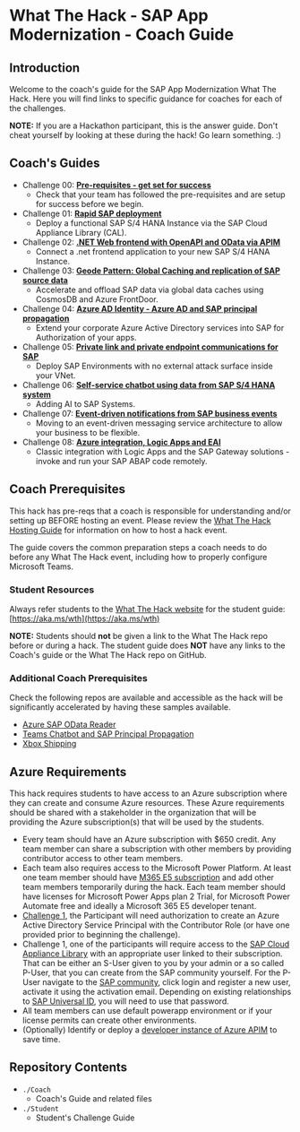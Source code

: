 # What The Hack - SAP App Modernization - Coach Guide

## Introduction

Welcome to the coach's guide for the SAP App Modernization What The Hack. Here you will find links to specific guidance for coaches for each of the challenges.

**NOTE:** If you are a Hackathon participant, this is the answer guide. Don't cheat yourself by looking at these during the hack! Go learn something. :)

## Coach's Guides
- Challenge 00: **[Pre-requisites - get set for success](./Solution-00.md)**
	 - Check that your team has followed the pre-requisites and are setup for success before we begin.
- Challenge 01: **[Rapid SAP deployment](./Solution-01.md)**
	 - Deploy a functional SAP S/4 HANA Instance via the SAP Cloud Appliance Library (CAL).
- Challenge 02: **[.NET Web frontend with OpenAPI and OData via APIM](./Solution-02.md)**
	 - Connect a .net frontend application to your new SAP S/4 HANA Instance.
- Challenge 03: **[Geode Pattern: Global Caching and replication of SAP source data](./Solution-03.md)**
	 - Accelerate and offload SAP data via global data caches using CosmosDB and Azure FrontDoor.
- Challenge 04: **[Azure AD Identity - Azure AD and SAP principal propagation](./Solution-04.md)**
	 - Extend your corporate Azure Active Directory services into SAP for Authorization of your apps.
- Challenge 05: **[Private link and private endpoint communications for SAP](./Solution-05.md)**
	 - Deploy SAP Environments with no external attack surface inside your VNet.
- Challenge 06: **[Self-service chatbot using data from SAP S/4 HANA system](./Solution-06.md)**
	 - Adding AI to SAP Systems.
- Challenge 07: **[Event-driven notifications from SAP business events](./Solution-07.md)**
	 - Moving to an event-driven messaging service architecture to allow your business to be flexible.
- Challenge 08: **[Azure integration, Logic Apps and EAI](./Solution-08.md)**
	 - Classic integration with Logic Apps and the SAP Gateway solutions - invoke and run your SAP ABAP code remotely.

## Coach Prerequisites 

This hack has pre-reqs that a coach is responsible for understanding and/or setting up BEFORE hosting an event. Please review the [What The Hack Hosting Guide](https://aka.ms/wthhost) for information on how to host a hack event.

The guide covers the common preparation steps a coach needs to do before any What The Hack event, including how to properly configure Microsoft Teams.

### Student Resources

Always refer students to the [What The Hack website](https://aka.ms/wth) for the student guide: [https://aka.ms/wth](https://aka.ms/wth)

**NOTE:** Students should **not** be given a link to the What The Hack repo before or during a hack. The student guide does **NOT** have any links to the Coach's guide or the What The Hack repo on GitHub.  

### Additional Coach Prerequisites

Check the following repos are available and accessible as the hack will be significantly accelerated by having these samples available.

- [Azure SAP OData Reader](https://github.com/MartinPankraz/AzureSAPODataReader)
- [Teams Chatbot and SAP Principal Propagation](https://github.com/ROBROICH/Teams-Chatbot-SAP-NW-Principal-Propagation)
- [Xbox Shipping](https://github.com/thzandvl/xbox-shipping)

## Azure Requirements

This hack requires students to have access to an Azure subscription where they can create and consume Azure resources. These Azure requirements should be shared with a stakeholder in the organization that will be providing the Azure subscription(s) that will be used by the students.

- Every team should have an Azure subscription with $650 credit. Any team member can share a subscription with other members by providing contributor access to other team members.
- Each team also requires access to the Microsoft Power Platform. At least one team member should have [M365 E5 subscription](https://go.microsoft.com/fwlink/p/?LinkID=698279)  and add other team members temporarily during the hack. Each team member should have licenses for Microsoft Power Apps plan 2 Trial, for Microsoft Power Automate free and ideally a Microsoft 365 E5 developer tenant.
- [Challenge 1](../Student/Challenge-01.md), the Participant will need authorization to create an Azure Active Directory Service Principal with the Contributor Role (or have one provided prior to beginning the challenge). 
- Challenge 1, one of the participants will require access to the [SAP Cloud Appliance Library](https://cal.sap.com) with an appropriate user linked to their subscription. That can be either an S-User given to you by your admin or a so called P-User, that you can create from the SAP community yourself. For the P-User navigate to the [SAP community](https://community.sap.com/), click login and register a new user, activate it using the activation email. Depending on existing relationships to [SAP Universal ID](https://account.sap.com/core/create/landing), you will need to use that password.
- All team members can use default powerapp environment or if your license permits can create other environments.
- (Optionally) Identify or deploy a [developer instance of Azure APIM](https://docs.microsoft.com/en-us/azure/api-management/get-started-create-service-instance) to save time.

## Repository Contents

- `./Coach`
  - Coach's Guide and related files
- `./Student`
  - Student's Challenge Guide
